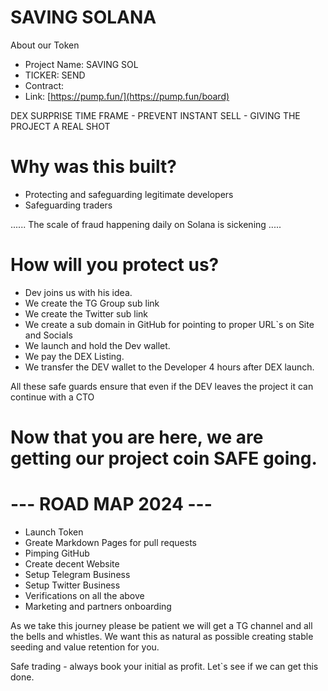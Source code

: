 # SAVING SOLANA

About our Token
* Project Name: SAVING SOL
* TICKER: SEND
* Contract: 
* Link: [https://pump.fun/](https://pump.fun/board)

DEX SURPRISE TIME FRAME - PREVENT INSTANT SELL - GIVING THE PROJECT A REAL SHOT

# Why was this built?
* Protecting and safeguarding legitimate developers
* Safeguarding traders

...... The scale of fraud happening daily on Solana is sickening ..... 

# How will you protect us?
* Dev joins us with his idea.
* We create the TG Group sub link
* We create the Twitter sub link
* We create a sub domain in GitHub for pointing to proper URL`s on Site and Socials
* We launch and hold the Dev wallet.
* We pay the DEX Listing.
* We transfer the DEV wallet to the Developer 4 hours after DEX launch.

All these safe guards ensure that even if the DEV leaves the project it can continue with a CTO

# Now that you are here, we are getting our project coin SAFE going.

# --- ROAD MAP 2024 ---
* Launch Token
* Greate Markdown Pages for pull requests
* Pimping GitHub
* Create decent Website
* Setup Telegram Business
* Setup Twitter Business
* Verifications on all the above
* Marketing and partners onboarding

As we take this journey please be patient we will get a TG channel and all the bells and whistles.
We want this as natural as possible creating stable seeding and value retention for you.

Safe trading - always book your initial as profit.
Let`s see if we can get this done.
